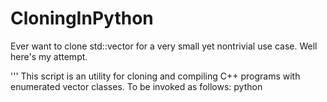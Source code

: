 # CloningInPython
Ever want to clone std::vector for a very small yet nontrivial use case. Well here's my attempt.

''' This script is an utility for cloning and compiling C++ programs with enumerated vector classes.
To be invoked as follows: python <script> <source_code> <container_directory>
Script assumes the standard C++ library location is: /usr/include/c++/5/bits
Generates a directory to keep all the files: tcc/
Overwrites existing a.out
For containers invokes such as vector<vector<int>>, an illogical result will occur namely vector0<vector1<int>>

Han Liao
